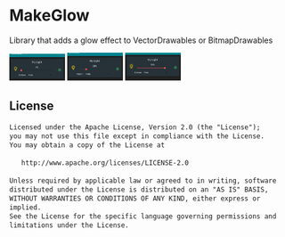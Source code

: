 # MakeGlow
Library that adds a glow effect to VectorDrawables or BitmapDrawables


 <img src="/screenshots/Screenshot_20170301-140437.png" alt="image" width="100">
 <img src="/screenshots/Screenshot_20170301-140444.png" alt="image" width="100">
 <img src="/screenshots/Screenshot_20170301-140454.png" alt="image" width="100">
 
 






License
-------

    Licensed under the Apache License, Version 2.0 (the "License");
    you may not use this file except in compliance with the License.
    You may obtain a copy of the License at

       http://www.apache.org/licenses/LICENSE-2.0

    Unless required by applicable law or agreed to in writing, software
    distributed under the License is distributed on an "AS IS" BASIS,
    WITHOUT WARRANTIES OR CONDITIONS OF ANY KIND, either express or implied.
    See the License for the specific language governing permissions and
    limitations under the License.
